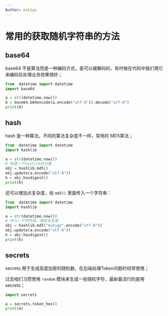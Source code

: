 ```yaml
---
Author: mikigo
---
```


# 常用的获取随机字符串的方法




## base64

base64 不是算法而是一种编码方式，是可以被解码的，有时候在代码中我们用它来编码后处理业务效果很好；

```py
from  datetime import datetime
import base64

a = str(datetime.now())
b = base64.b64encode(a.encode("utf-8")).decode("utf-8")
print(b)
```

## hash

hash 是一种算法，不同的算法复杂度不一样，常用的 MD5算法；

```py
from  datetime import datetime
import hashlib

a = str(datetime.now())
# 构造一个hashlib的对象
obj = hashlib.md5() 
obj.update(a.encode("utf-8"))
h = obj.hexdigest()
print(h)
```

还可以增加点复杂度，给 `md5()` 里面传入一个字符串：

```py
from  datetime import datetime
import hashlib

a = str(datetime.now())
# 传入一个字符串，增加复杂度
obj = hashlib.md5("mikigo".encode("utf-8")) 
obj.update(a.encode("utf-8"))
h = obj.hexdigest()
print(h)
```

## secrets

secrets 用于生成高度加密的随机数，在后端处理Token问题时经常使用；

过去咱们习惯使用 `random` 模块来生成一些随机字符，最新最流行的是用 secrets；

```py
import secrets

a = secrets.token_hex()
print(a)
```

